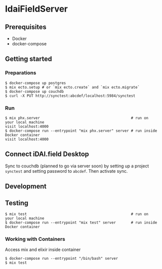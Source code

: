 # IdaiFieldServer

## Prerequisites

* Docker
* docker-compose

## Getting started

### Preparations

    $ docker-compose up postgres
    $ mix ecto.setup # or `mix ecto.create` and `mix ecto.migrate`
    $ docker-compose up couchdb
    $ curl -X PUT http://synctest:abcdef/localhost:5984/synctest

### Run

    $ mix phx.server                                          # run on your local machine
    visit localhost:4000
    $ docker-compose run --entrypoint "mix phx.server" server # run inside Docker container 
    visit localhost:4000

## Connect iDAI.field Desktop

Sync to couchdb (planned to go via server soon) by setting up a project `synctest` 
and setting password to `abcdef`. Then activate sync.

## Development

## Testing

    $ mix test                                                # run on your local machine
    $ docker-compose run --entrypoint "mix test" server       # run inside Docker container

### Working with Containers

Access mix and elixir inside container

    $ docker-compose run --entrypoint "/bin/bash" server 
    $ mix test
